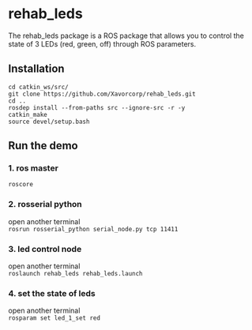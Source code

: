 # rehab_leds
The rehab_leds package is a ROS package that allows you to control the state of 3 LEDs (red, green, off) through ROS parameters.

## Installation
```cd catkin_ws/src/```\
```git clone https://github.com/Xavorcorp/rehab_leds.git```\
```cd ..```\
```rosdep install --from-paths src --ignore-src -r -y```\
```catkin_make```\
```source devel/setup.bash```

## Run the demo
### 1. ros master
```roscore```
### 2. rosserial python
open another terminal\
```rosrun rosserial_python serial_node.py tcp 11411```
### 3. led control node
open another terminal\
```roslaunch rehab_leds rehab_leds.launch```
### 4. set the state of leds
open another terminal\
```rosparam set led_1_set red```
